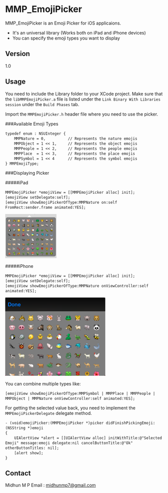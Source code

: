 MMP_EmojiPicker
=========

MMP_EmojiPicker is an Emoji Picker for iOS applicaions.

- It's an universal library (Works both on iPad and iPhone devices)
- You can specify the emoji types you want to display

Version
----
1.0

Usage
--------------

You need to include the Library folder to your XCode project. Make sure that the `libMMPEmojiPicker.a` file is listed under the `Link Binary With Libraries session` under the `Build Phases` tab.

Import the `MMPEmojiPicker.h` header file where you need to use the picker.

###Available Emoji Types
```
typedef enum : NSUInteger {
    MMPNature = 0,          // Represents the nature emojis
    MMPObject = 1 << 1,     // Represents the object emojis
    MMPPeople = 1 << 2,     // Represents the people emojis
    MMPPlace  = 1 << 3,     // Represents the place emojis
    MMPSymbol = 1 << 4      // Represents the symbol emojis
} MMPEmojiType;
```

###Displaying Picker

#####iPad
```
MMPEmojiPicker *emojiView = [[MMPEmojiPicker alloc] init];
[emojiView setDelegate:self];
[emojiView showEmojiPickerOfType:MMPNature on:self FromRect:sender.frame animated:YES];
```
![ipad](https://github.com/Midhun-MP/MMP_EmojiPicker/blob/master/Images/iPad.png)

#####iPhone
```
MMPEmojiPicker *emojiView = [[MMPEmojiPicker alloc] init];
[emojiView setDelegate:self];
[emojiView showEmojiPickerOfType:MMPNature onViewController:self animated:YES];
```
![iPhone](https://github.com/Midhun-MP/MMP_EmojiPicker/blob/master/Images/iPhone.png)

You can combine multiple types like:

```
[emojiView showEmojiPickerOfType:MMPSymbol | MMPPlace | MMPPeople | MMPObject | MMPNature onViewController:self animated:YES];
```

For getting the selected value back, you need to implement the `MMPEmojiPickerDelegate` delegate method.

```
- (void)emojiPicker:(MMPEmojiPicker *)picker didFinishPickingEmoji:(NSString *)emoji
{
    UIAlertView *alert = [[UIAlertView alloc] initWithTitle:@"Selected Emoji" message:emoji delegate:nil cancelButtonTitle:@"Ok" otherButtonTitles: nil];
    [alert show];
}
```

Contact
-------
Midhun M P
Email : midhunmp7@gmail.com